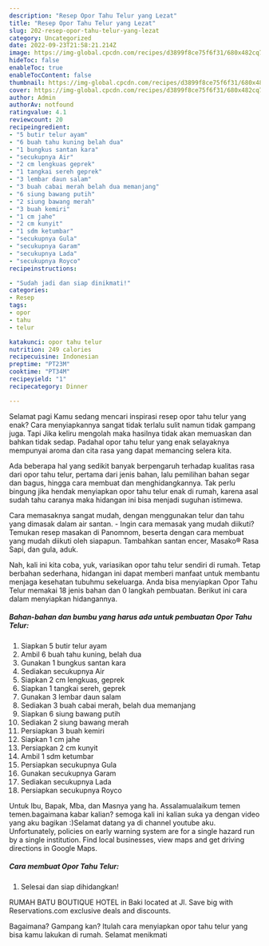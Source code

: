 ```yaml
---
description: "Resep Opor Tahu Telur yang Lezat"
title: "Resep Opor Tahu Telur yang Lezat"
slug: 202-resep-opor-tahu-telur-yang-lezat
category: Uncategorized
date: 2022-09-23T21:58:21.214Z
image: https://img-global.cpcdn.com/recipes/d3899f8ce75f6f31/680x482cq70/opor-tahu-telur-foto-resep-utama.jpg
hideToc: false
enableToc: true
enableTocContent: false
thumbnail: https://img-global.cpcdn.com/recipes/d3899f8ce75f6f31/680x482cq70/opor-tahu-telur-foto-resep-utama.jpg
cover: https://img-global.cpcdn.com/recipes/d3899f8ce75f6f31/680x482cq70/opor-tahu-telur-foto-resep-utama.jpg
author: Admin
authorAv: notfound
ratingvalue: 4.1
reviewcount: 20
recipeingredient:
- "5 butir telur ayam"
- "6 buah tahu kuning belah dua"
- "1 bungkus santan kara"
- "secukupnya Air"
- "2 cm lengkuas geprek"
- "1 tangkai sereh geprek"
- "3 lembar daun salam"
- "3 buah cabai merah belah dua memanjang"
- "6 siung bawang putih"
- "2 siung bawang merah"
- "3 buah kemiri"
- "1 cm jahe"
- "2 cm kunyit"
- "1 sdm ketumbar"
- "secukupnya Gula"
- "secukupnya Garam"
- "secukupnya Lada"
- "secukupnya Royco"
recipeinstructions:

- "Sudah jadi dan siap dinikmati!"
categories:
- Resep
tags:
- opor
- tahu
- telur

katakunci: opor tahu telur 
nutrition: 249 calories
recipecuisine: Indonesian
preptime: "PT23M"
cooktime: "PT34M"
recipeyield: "1"
recipecategory: Dinner

---
```



Selamat pagi Kamu sedang mencari inspirasi resep opor tahu telur yang enak? Cara menyiapkannya sangat tidak terlalu sulit namun tidak gampang juga. Tapi Jika keliru mengolah maka hasilnya tidak akan memuaskan dan bahkan tidak sedap. Padahal opor tahu telur yang enak selayaknya mempunyai aroma dan cita rasa yang dapat memancing selera kita.


Ada beberapa hal yang sedikit banyak berpengaruh terhadap kualitas rasa dari opor tahu telur, pertama dari jenis bahan, lalu pemilihan bahan segar dan bagus, hingga cara membuat dan menghidangkannya. Tak perlu bingung jika hendak menyiapkan opor tahu telur enak di rumah, karena asal sudah tahu caranya maka hidangan ini bisa menjadi suguhan istimewa.

Cara memasaknya sangat mudah, dengan menggunakan telur dan tahu yang dimasak dalam air santan. - Ingin cara memasak yang mudah diikuti? Temukan resep masakan di Panomnom, beserta dengan cara membuat yang mudah diikuti oleh siapapun. Tambahkan santan encer, Masako® Rasa Sapi, dan gula, aduk.


Nah, kali ini kita coba, yuk, variasikan opor tahu telur sendiri di rumah. Tetap berbahan sederhana, hidangan ini dapat memberi manfaat untuk membantu menjaga kesehatan tubuhmu sekeluarga. Anda bisa menyiapkan Opor Tahu Telur memakai 18 jenis bahan dan 0 langkah pembuatan. Berikut ini cara dalam menyiapkan hidangannya.

<!--inarticleads1-->

##### Bahan-bahan dan bumbu yang harus ada untuk pembuatan Opor Tahu Telur:

1. Siapkan 5 butir telur ayam
1. Ambil 6 buah tahu kuning, belah dua
1. Gunakan 1 bungkus santan kara
1. Sediakan secukupnya Air
1. Siapkan 2 cm lengkuas, geprek
1. Siapkan 1 tangkai sereh, geprek
1. Gunakan 3 lembar daun salam
1. Sediakan 3 buah cabai merah, belah dua memanjang
1. Siapkan 6 siung bawang putih
1. Sediakan 2 siung bawang merah
1. Persiapkan 3 buah kemiri
1. Siapkan 1 cm jahe
1. Persiapkan 2 cm kunyit
1. Ambil 1 sdm ketumbar
1. Persiapkan secukupnya Gula
1. Gunakan secukupnya Garam
1. Sediakan secukupnya Lada
1. Persiapkan secukupnya Royco


Untuk Ibu, Bapak, Mba, dan Masnya yang ha. Assalamualaikum temen temen.bagaimana kabar kalian? semoga kali ini kalian suka ya dengan video yang aku bagikan :)Selamat datang ya di channel youtube aku. Unfortunately, policies on early warning system are for a single hazard run by a single institution. Find local businesses, view maps and get driving directions in Google Maps. 

<!--inarticleads2-->

##### Cara membuat Opor Tahu Telur:


1. Selesai dan siap dihidangkan!

RUMAH BATU BOUTIQUE HOTEL in Baki located at Jl. Save big with Reservations.com exclusive deals and discounts. 

Bagaimana? Gampang kan? Itulah cara menyiapkan opor tahu telur yang bisa kamu lakukan di rumah. Selamat menikmati
